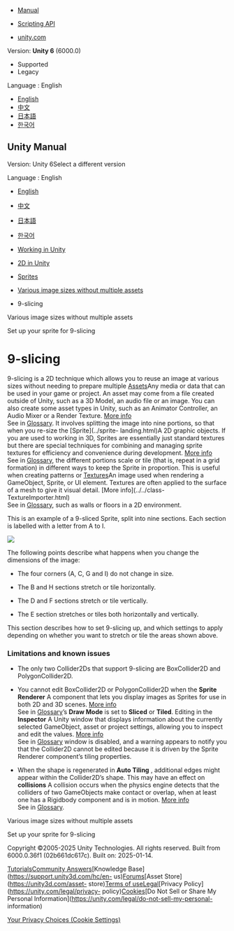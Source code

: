 [](https://docs.unity3d.com)

  * [Manual](../Manual/index.html)
  * [Scripting API](../ScriptReference/index.html)

  * [unity.com](https://unity.com/)

Version: **Unity 6** (6000.0)

  * Supported
  * Legacy

Language : English

  * [English](/Manual/sprite/9-slice/9-slicing.html)
  * [中文](/cn/current/Manual/sprite/9-slice/9-slicing.html)
  * [日本語](/ja/current/Manual/sprite/9-slice/9-slicing.html)
  * [한국어](/kr/current/Manual/sprite/9-slice/9-slicing.html)

[](https://docs.unity3d.com)

## Unity Manual

Version: Unity 6Select a different version

Language : English

  * [English](/Manual/sprite/9-slice/9-slicing.html)
  * [中文](/cn/current/Manual/sprite/9-slice/9-slicing.html)
  * [日本語](/ja/current/Manual/sprite/9-slice/9-slicing.html)
  * [한국어](/kr/current/Manual/sprite/9-slice/9-slicing.html)

  * [Working in Unity](../../working-in-unity.html)
  * [2D in Unity](../../Unity2D.html)
  * [Sprites](../../sprite/sprite-landing.html)
  * [Various image sizes without multiple assets](../../sprite/9-slice/9-slice-landing.html)
  * 9-slicing

[](../../sprite/9-slice/9-slice-landing.html)

Various image sizes without multiple assets

[](../../sprite/9-slice/set-sprite-9slicing.html)

Set up your sprite for 9-slicing

# 9-slicing

9-slicing is a 2D technique which allows you to reuse an image at various
sizes without needing to prepare multiple
[Assets](../../AssetWorkflow.html)Any media or data that can be used in your
game or project. An asset may come from a file created outside of Unity, such
as a 3D Model, an audio file or an image. You can also create some asset types
in Unity, such as an Animator Controller, an Audio Mixer or a Render Texture.
[More info](../../AssetWorkflow.html)  
See in [Glossary](../../Glossary.html#Asset). It involves splitting the image
into nine portions, so that when you re-size the [Sprite](../sprite-
landing.html)A 2D graphic objects. If you are used to working in 3D, Sprites
are essentially just standard textures but there are special techniques for
combining and managing sprite textures for efficiency and convenience during
development. [More info](../../sprite/sprite-landing.html)  
See in [Glossary](../../Glossary.html#Sprite), the different portions scale or
tile (that is, repeat in a grid formation) in different ways to keep the
Sprite in proportion. This is useful when creating patterns or
[Textures](../../class-TextureImporter.html)An image used when rendering a
GameObject, Sprite, or UI element. Textures are often applied to the surface
of a mesh to give it visual detail. [More info](../../class-
TextureImporter.html)  
See in [Glossary](../../Glossary.html#texture), such as walls or floors in a
2D environment.

This is an example of a 9-sliced Sprite, split into nine sections. Each
section is labelled with a letter from A to I.

![](../../../uploads/Main/9-slice-0.png)

The following points describe what happens when you change the dimensions of
the image:

  * The four corners (A, C, G and I) do not change in size.

  * The B and H sections stretch or tile horizontally.

  * The D and F sections stretch or tile vertically.

  * The E section stretches or tiles both horizontally and vertically.

This section describes how to set 9-slicing up, and which settings to apply
depending on whether you want to stretch or tile the areas shown above.

### Limitations and known issues

  * The only two Collider2Ds that support 9-slicing are BoxCollider2D and PolygonCollider2D.

  * You cannot edit BoxCollider2D or PolygonCollider2D when the **Sprite Renderer** A component that lets you display images as Sprites for use in both 2D and 3D scenes. [More info](../../sprite/renderer/renderer-landing.html)  
See in [Glossary](../../Glossary.html#SpriteRenderer)’s **Draw Mode** is set
to **Sliced** or **Tiled**. Editing in the **Inspector** A Unity window that
displays information about the currently selected GameObject, asset or project
settings, allowing you to inspect and edit the values. [More
info](../../UsingTheInspector.html)  
See in [Glossary](../../Glossary.html#Inspector) window is disabled, and a
warning appears to notify you that the Collider2D cannot be edited because it
is driven by the Sprite Renderer component’s tiling properties.

  * When the shape is regenerated in **Auto Tiling** , additional edges might appear within the Collider2D’s shape. This may have an effect on **collisions** A collision occurs when the physics engine detects that the colliders of two GameObjects make contact or overlap, when at least one has a Rigidbody component and is in motion. [More info](../../CollidersOverview.html)  
See in [Glossary](../../Glossary.html#Collision).

[](../../sprite/9-slice/9-slice-landing.html)

Various image sizes without multiple assets

[](../../sprite/9-slice/set-sprite-9slicing.html)

Set up your sprite for 9-slicing

Copyright ©2005-2025 Unity Technologies. All rights reserved. Built from
6000.0.36f1 (02b661dc617c). Built on: 2025-01-14.

[Tutorials](https://learn.unity.com/)[Community
Answers](https://answers.unity3d.com)[Knowledge
Base](https://support.unity3d.com/hc/en-
us)[Forums](https://forum.unity3d.com)[Asset Store](https://unity3d.com/asset-
store)[Terms of
use](https://docs.unity3d.com/Manual/TermsOfUse.html)[Legal](https://unity.com/legal)[Privacy
Policy](https://unity.com/legal/privacy-
policy)[Cookies](https://unity.com/legal/cookie-policy)[Do Not Sell or Share
My Personal Information](https://unity.com/legal/do-not-sell-my-personal-
information)

[Your Privacy Choices (Cookie Settings)](javascript:void\(0\);)

